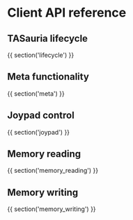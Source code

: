 

# Client API reference

## TASauria lifecycle

{{ section('lifecycle') }}

## Meta functionality

{{ section('meta') }}

## Joypad control

{{ section('joypad') }}

## Memory reading

{{ section('memory_reading') }}

## Memory writing

{{ section('memory_writing') }}
